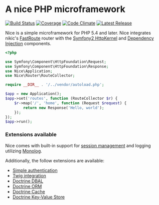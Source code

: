 A nice PHP microframework
=========================

[![Build Status](http://img.shields.io/travis/nice-php/framework.svg?style=flat-square)](https://travis-ci.org/nice-php/framework)
[![Coverage](http://img.shields.io/codeclimate/coverage/github/nice-php/framework.svg?style=flat-square)](https://codeclimate.com/github/nice-php/framework)
[![Code Climate](http://img.shields.io/codeclimate/github/nice-php/framework.svg?style=flat-square)](https://codeclimate.com/github/nice-php/framework)
[![Latest Release](http://img.shields.io/packagist/v/nice/framework.svg?style=flat-square)](https://packagist.org/packages/nice/framework)

Nice is a simple microframework for PHP 5.4 and later. Nice integrates nikic's 
[FastRoute](https://github.com/nikic/FastRoute) router with 
the [Symfony2 HttpKernel](https://github.com/symfony/HttpKernel) and 
[Dependency Injection](https://github.com/symfony/DependencyInjection) components.

```php
<?php

use Symfony\Component\HttpFoundation\Request;
use Symfony\Component\HttpFoundation\Response;
use Nice\Application;
use Nice\Router\RouteCollector;

require __DIR__ . '/../vendor/autoload.php';

$app = new Application();
$app->set('routes', function (RouteCollector $r) {
    $r->map('/', 'home', function (Request $request) {
        return new Response('Hello, world');
    });
});
$app->run();
```

### Extensions available

Nice comes with built-in support for [session management](extensions/sessions.md)
and logging utilizing [Monolog](extensions/log.md).

Additionally, the follow extensions are available:

* [Simple authentication](extensions/security.md)
* [Twig integration](extensions/twig.md)
* [Doctrine DBAL](extensions/doctrine-dbal.md)
* [Doctrine ORM](extensions/doctrine-orm.md)
* [Doctrine Cache](extensions/cache.md)
* [Doctrine Key-Value Store](extensions/doctrine-key-value.md)













